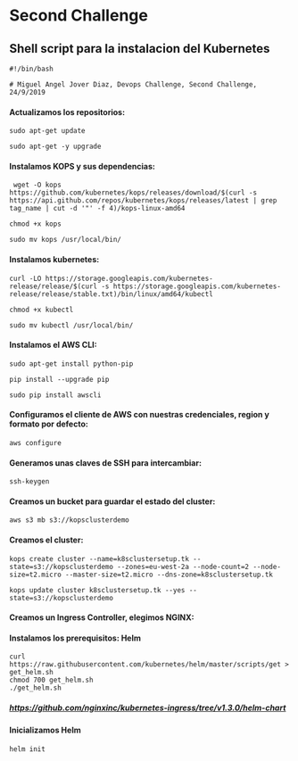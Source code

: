 # Second Challenge

## Shell script para la instalacion del Kubernetes
```
#!/bin/bash

# Miguel Angel Jover Diaz, Devops Challenge, Second Challenge, 24/9/2019

```

#### Actualizamos los repositorios:
```
sudo apt-get update

sudo apt-get -y upgrade
```


#### Instalamos KOPS y sus dependencias:
```
 wget -O kops https://github.com/kubernetes/kops/releases/download/$(curl -s https://api.github.com/repos/kubernetes/kops/releases/latest | grep tag_name | cut -d '"' -f 4)/kops-linux-amd64

chmod +x kops

sudo mv kops /usr/local/bin/
```


#### Instalamos kubernetes:
```
curl -LO https://storage.googleapis.com/kubernetes-release/release/$(curl -s https://storage.googleapis.com/kubernetes-release/release/stable.txt)/bin/linux/amd64/kubectl

chmod +x kubectl

sudo mv kubectl /usr/local/bin/
```


#### Instalamos el AWS CLI:
```
sudo apt-get install python-pip

pip install --upgrade pip

sudo pip install awscli
```


#### Configuramos el cliente de AWS con nuestras credenciales, region y formato por defecto:
```
aws configure
``` 




#### Generamos unas claves de SSH para intercambiar:
```
ssh-keygen
```



#### Creamos un bucket para guardar el estado del cluster:
```
aws s3 mb s3://kopsclusterdemo
```


#### Creamos el cluster:
```
kops create cluster --name=k8sclustersetup.tk --state=s3://kopsclusterdemo --zones=eu-west-2a --node-count=2 --node-size=t2.micro --master-size=t2.micro --dns-zone=k8sclustersetup.tk

kops update cluster k8sclustersetup.tk --yes --state=s3://kopsclusterdemo
```


#### Creamos un Ingress Controller, elegimos NGINX:




#### Instalamos los prerequisitos: Helm
``` 
curl https://raw.githubusercontent.com/kubernetes/helm/master/scripts/get > get_helm.sh
chmod 700 get_helm.sh
./get_helm.sh
```
##### https://github.com/nginxinc/kubernetes-ingress/tree/v1.3.0/helm-chart

#### Inicializamos Helm
```
helm init
```
